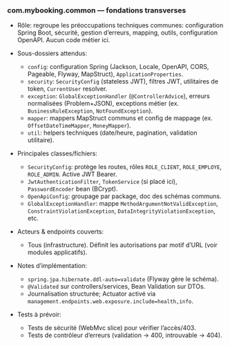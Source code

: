 ### com.mybooking.common — fondations transverses

- Rôle: regroupe les préoccupations techniques communes: configuration Spring Boot, sécurité, gestion d’erreurs, mapping, outils, configuration OpenAPI. Aucun code métier ici.

- Sous-dossiers attendus:
  - `config`: configuration Spring (Jackson, Locale, OpenAPI, CORS, Pageable, Flyway, MapStruct), `ApplicationProperties`.
  - `security`: `SecurityConfig` (stateless JWT), filtres JWT, utilitaires de token, `CurrentUser` resolver.
  - `exception`: `GlobalExceptionHandler` (`@ControllerAdvice`), erreurs normalisées (Problem+JSON), exceptions métier (ex. `BusinessRuleException`, `NotFoundException`).
  - `mapper`: mappers MapStruct communs et config de mappage (ex. `OffsetDateTimeMapper`, `MoneyMapper`).
  - `util`: helpers techniques (date/heure, pagination, validation utilitaire).

- Principales classes/fichiers:
  - `SecurityConfig`: protège les routes, rôles `ROLE_CLIENT`, `ROLE_EMPLOYE`, `ROLE_ADMIN`. Active JWT Bearer.
  - `JwtAuthenticationFilter`, `TokenService` (si placé ici), `PasswordEncoder` bean (BCrypt).
  - `OpenApiConfig`: groupage par package, doc des schémas communs.
  - `GlobalExceptionHandler`: mappe `MethodArgumentNotValidException`, `ConstraintViolationException`, `DataIntegrityViolationException`, etc.

- Acteurs & endpoints couverts:
  - Tous (infrastructure). Définit les autorisations par motif d’URL (voir modules applicatifs).

- Notes d’implémentation:
  - `spring.jpa.hibernate.ddl-auto=validate` (Flyway gère le schéma).
  - `@Validated` sur controllers/services, Bean Validation sur DTOs.
  - Journalisation structurée; Actuator activé via `management.endpoints.web.exposure.include=health,info`.

- Tests à prévoir:
  - Tests de sécurité (WebMvc slice) pour vérifier l’accès/403.
  - Tests de contrôleur d’erreurs (validation -> 400, introuvable -> 404).
